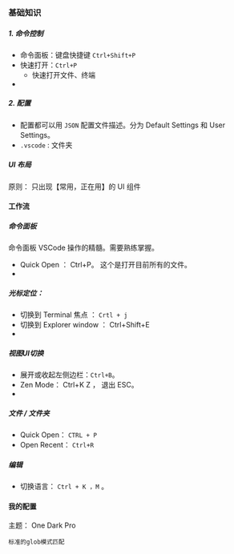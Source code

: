 ### 基础知识

##### 1. 命令控制

- 命令面板：键盘快捷键 `Ctrl+Shift+P`
- 快速打开：`Ctrl+P`
  - 快速打开文件、终端
- 



##### 2. 配置

- 配置都可以用 `JSON` 配置文件描述。分为 Default Settings 和 User Settings。
- `.vscode` : 文件夹



##### UI 布局

原则： 只出现【常用，正在用】的 UI 组件



#### 工作流

##### 命令面板

命令面板 VSCode 操作的精髓。需要熟练掌握。

- Quick Open ： Ctrl+P。 这个是打开目前所有的文件。
- 

##### 光标定位：

- 切换到 Terminal 焦点 ： `Crtl + j`
- 切换到 Explorer window ： Ctrl+Shift+E
- 



##### 视图UI切换

- 展开或收起左侧边栏：`Ctrl+B`。
- Zen Mode： Ctrl+K Z ， 退出 ESC。
- 

##### 文件 / 文件夹

- Quick Open： `CTRL + P`
- Open Recent： `Ctrl+R`

##### 编辑

- 切换语言： `Ctrl + K ，M` 。





#### 我的配置

主题： One Dark Pro



```text
标准的glob模式匹配
```

